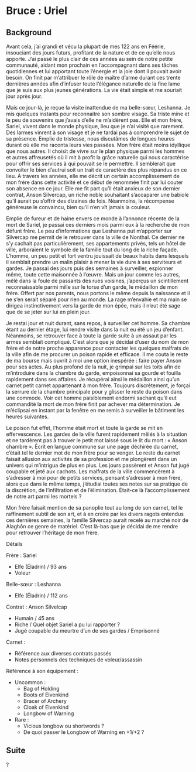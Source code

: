 Bruce : Uriel
=============

Background
----------

Avant cela, j’ai grandi et vécu la plupart de mes 122 ans en Féérie, insouciant des jours futurs, profitant de la nature et de ce qu’elle nous apporte. J’ai passé le plus clair de ces années au sein de notre petite communauté, aidant mon prochain en l’accompagnant dans ses tâches quotidiennes et lui apportant toute l’énergie et la joie dont il pouvait avoir besoin. On finit par m’attribuer le rôle de maître d’arme durant ces trente dernières années afin d’infuser toute l’élégance naturelle de la fine lame que je suis aux plus jeunes générations. La vie était simple et me souriait jour après jour.

Mais ce jour-là, je reçue la visite inattendue de ma belle-sœur, Leshanna. Je mis quelques instants pour reconnaitre son sombre visage. Sa triste mine et le peu de souvenirs que j’avais d’elle ne m’aidèrent pas. Elle et mon frère, Sariel, vivent dans le monde physique, lieu que je n’ai visité que rarement. Des larmes vinrent à son visage et je ne tardai pas à comprendre le sujet de sa présence. Emplie de tristesse, nous discutâmes de longues heures durant où elle me raconta leurs vies passées. Mon frère était moins idyllique que nous autres. Il choisit de vivre sur le plan physique parmi les hommes et autres affreusetés où il mit à profit la grâce naturelle qui nous caractérise pour offrir ses services à qui pouvait se le permettre. Il semblerait que convoiter le bien d’autrui soit un trait de caractère des plus répandus en ce lieu. À travers les années, elle me décrit un certain accomplissement de mon frère dans cette activité et ce début de renommée finit par lui couter son absence en ce jour. Elle me fit part qu’il était anxieux de son dernier contrat, Anson Silvercap, un riche noble souhaitant s’accaparer une babiole qu’il aurait pu s’offrir des dizaines de fois. Néanmoins, la récompense généreuse le convaincu, bien qu’il n’en vît jamais la couleur.

Emplie de fureur et de haine envers ce monde à l’annonce récente de la mort de Sariel, je passai ces derniers mois parmi eux à la recherche de mon défunt frère. Le peu d’informations que Leshanna put m’apporter sur Silvercap me permit de le retrouver dans la ville de Nonthal. Ce dernier ne s’y cachait pas particulièrement, ses appartements privés, tels un hôtel de ville, arboraient le symbole de la famille tout du long de la riche façade. L’homme, un peu petit et fort ventru jouissait de beaux habits dans lesquels il semblait prendre un malin plaisir à mener la vie dure à ses serviteurs et gardes. Je passai des jours puis des semaines à surveiller, espionner même, toute cette maisonnée à l’œuvre. Mais un jour comme les autres, mêlé dans la foule de passants des rues voisines, j’aperçus un scintillement reconnaissable parmi mille sur le torse d’un garde, le médaillon de mon frère. Offert par nos parents, nous portons le même depuis la naissance et il ne s’en serait séparé pour rien au monde. La rage m’envahie et ma main se dirigea instinctivement vers la garde de mon épée, mais il n’eut été sage que de se jeter sur lui en plein jour.

Je restai jour et nuit durant, sans repos, à surveiller cet homme. Sa chambre étant au dernier étage, lui rendre visite dans la nuit eu été un jeu d’enfant. Néanmoins, se retrouver face à toute la garde suite à un assaut par les armes semblait compliqué. C’est alors que je décidai d’user du nom de mon frère et de notre proche apparence pour contacter les quelques malfrats de la ville afin de me procurer un poison rapide et efficace. Il me couta le reste de ma bourse mais ouvrit à moi une option inespérée : faire payer Anson pour ses actes. Au plus profond de la nuit, je grimpai sur les toits afin de m’introduire dans la chambre du garde, empoisonnai sa gourde et fouilla rapidement dans ses affaires. Je récupérai ainsi le médaillon ainsi qu’un carnet petit carnet appartenant à mon frère. Toujours discrètement, je forçai la serrure de la chambre principale pour y glisser le reste du poison dans une commode. Voir cet homme paisiblement endormi sachant qu’il eut commandité la mort de mon frère finit par achever ma détermination. Je m’éclipsai en instant par la fenêtre en me remis à surveiller le bâtiment les heures suivantes.

Le poison fut effet, l’homme était mort et toute la garde se mit en effervescence. Les gardes de la ville furent rapidement mêlés à la situation et ne tardèrent pas à trouver le petit mot laissé sous le lit du mort : « Anson chambre ». Écrit en langue commune sur une page déchirée du carnet, c’était tel le dernier mot de mon frère pour se venger. Le reste du carnet faisait allusion aux activités de sa profession et me plongèrent dans un univers qui m’intrigua de plus en plus. Les jours passèrent et Anson fut jugé coupable et jeté aux cachots. Les malfrats de la ville commencèrent à s’adresser à moi pour de petits services, pensant s’adresser à mon frère, alors que dans le même temps, j’étudiai toutes ses notes sur sa pratique de la discrétion, de l’infiltration et de l’élimination. Était-ce là l’accomplissement de notre art parmi les mortels ?

Mon frère faisait mention de sa panoplie tout au long de son carnet, tel le raffinement subtil de son art, et à en croire par les divers ragots entendus ces dernières semaines, la famille Silvercap aurait recelé au marché noir de Alaghôn ce genre de matériel. C’est là-bas que je décidai de me rendre pour retrouver l’héritage de mon frère.

Détails

Frère : Sariel
- Elfe (Éladrin) / 93 ans
- Voleur

Belle-sœur : Leshanna
- Elfe (Éladrin) / 112 ans

Contrat : Anson Silvelcap
- Humain / 45 ans
- Riche / Quel objet Sariel a pu lui rapporter ?
- Jugé coupable du meurtre d’un de ses gardes / Emprisonné

Carnet :
- Référence aux diverses contrats passés
- Notes personnels des techniques de voleur/assassin

Référence à son équipement :
- Uncommon : 
    * Bag of Holding
    * Boots of Elvenkind 
    * Bracer of Archery
    * Cloak of Elvenkind
    * Longbow of Warning
-	Rare :
    * Vicious longbow ou shortwords ? 
    * De quoi passer le Longbow of Warning en +1/+2 ?

Suite
-----
?
